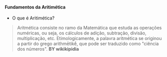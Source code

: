 #### Fundamentos da Aritimética


- O que é Aritimética? 

> Aritmética consiste no ramo da Matemática que estuda as operações numéricas, ou seja, os cálculos de adição, subtração, divisão, multiplicação, etc. Etimologicamente, a palavra aritmética se originou a partir do grego arithmētikḗ, que pode ser traduzido como "ciência dos números". **BY wikikipidia**

